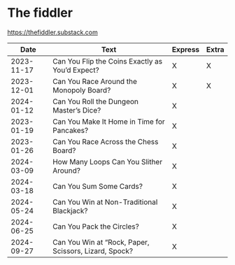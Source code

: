 # The fiddler

https://thefiddler.substack.com


| Date       | Text                                            | Express | Extra |
| ---------- | ----------------------------------------------- | ------- | ----- |
| 2023-11-17 | Can You Flip the Coins Exactly as You’d Expect? | X       | X     |
| 2023-12-01 | Can You Race Around the Monopoly Board?         | X       | X     |
| 2024-01-12 | Can You Roll the Dungeon Master’s Dice?         | X       |       |
| 2023-01-19 | Can You Make It Home in Time for Pancakes?      | X       |       |
| 2023-01-26 | Can You Race Across the Chess Board?            | X       |       |
| 2024-03-09 | How Many Loops Can You Slither Around?          | X       |       |
| 2024-03-18 | Can You Sum Some Cards? 				           | X       |       |
| 2024-05-24 | Can You Win at Non-Traditional Blackjack?       | X       |       |
| 2024-06-25 | Can You Pack the Circles?	  				   | X       |       |
| 2024-09-27 | Can You Win at “Rock, Paper, Scissors, Lizard, Spock? | X       |       |


